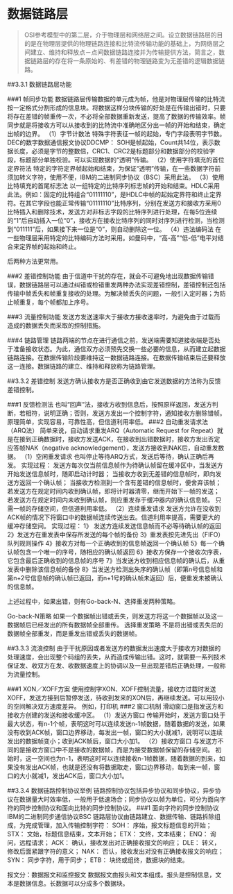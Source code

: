 # 数据链路层

>OSI参考模型中的第二层，介于物理层和网络层之间。设立数据链路层的目的是在物理层提供的物理链路连接和比特流传输功能的基础上，为网络层之间建立、维持和释放点－点间数据链路连接并为传输提供方法，简言之，数据链路层的存在将一条原始的、有差错的物理链路变为无差错的逻辑数据链路。




##3.3.1 数据链路层功能

###1 帧同步功能
数据链路层传输数据的单元成为帧，他是对物理层传输的比特流按一定格式分割形成的信息块。将数据这样分块传输的好处是在传输出错时，只要将存在差错的帧重传一次，不必将全部数据重新发送，提高了数据的传输效率。帧同步就是将接收方可以从接收到的比特流中准确地区分出一帧的开始和结束，确定出帧的边界。
（1）字节计数法
	特殊字符表征一帧的起始，专门字段表明字节数。DEC的数字数据通信报文协议DDCMP：
SOH是帧起始，Count共14位，表示数据长度，必须是字节的整数倍，CRC1、CRC2是标题部分和数据部分的校验字段，标题部分单独校验。可以实现数据的“透明”传输。
（2）使用字符填充的首位定界符法
特定的字符定界帧起始和结束，为保证“透明”传输，在一些数据字符前须加转义字符，使用不便，IBM的二进制同步协议（BSC）采用此法。
（3）使用比特填充的首尾标志法
以一组特定的比特序列标志帧的开始和结束。HDLC采用此法。例如：固定的比特组合“01111110”，是HDLC中帧的起始定界符和终止定界符。在其它字段也能正常传输“01111110”比特序列，分别在发送方和接收方采用0比特插入和删除技术，发送方对非标志字段的比特序列进行处理，在每5位连续的“1”后自动插入一位“0”，接收方在接收比特序列的同时对序列进行检测，当检测到“011111”后，如果接下来一位是“0”，则自动删除这一位。 
（4）违法编码法
在一些物理层采用特定的比特编码方法时采用。如曼码中，“高-高”“低-低”电平对结合来定界帧的起始和终止。

后两种方法更常用。

###2 差错控制功能
由于信道中干扰的存在，就会不可避免地出现数据传输错误，数据链路层可以通过纠错或检错重发两种办法实现差错控制，差错控制还包括传输中帧丢失和帧重复接收的处理。为解决帧丢失的问题，一般引入定时器；为防止帧重复，每个帧都加上序号。

###3 流量控制功能
发送方发送速率大于接收方接收速率时，为避免由于过载而造成的数据丢失而采取的控制措施。

###4 链路管理
链路两端的节点在进行通信之前，发送端需要知道接收端是否处于准备接收状态。为此，通信双方必须预先交换一些必要的信息，从而建立起数据链路连接。在数据传输阶段要维持这一数据链路连接。在数据传输结束后还要释放这一连接。数据链路的建立、维持和释放称为链路管理。







##3.3.2 差错控制
发送方确认接收方是否正确收到由它发送数据的方法称为反馈差错控制。

###1 反馈检测法
也叫“回声”法，接收方收到信息后，按照原样返回，发送方判断，若相符，说明正确；否则，发送方发出一个控制字符，通知接收方删除错帧。
原理简单，实现容易，可靠性高，但信道利用率低。
###2 自动重发请求法（ARQ法）
简单来说，自动请求重发ARQ（Automatic Request for Repeat）就是在接到正确数据时，接收方发送ACK，在接收到出错数据时，接收方发出否定应答帧NAK（negative acknowledgement），发送方接收到NAK后，自动重发数据。
（1）空闲重发请求
也叫停止等待ARQ方式，发送后等待，确认正确后再发。
实现过程：
发送方每次仅当前信息帧作为待确认帧留在缓冲区中，当发送方开始发送信息帧时，随即启动计时器；
当接收方收到无差错的信息帧时，即向发送方返回一个确认帧；
当接收方检测到一个含有差错的信息帧时，便舍弃该帧；
若发送方在规定时间内收到确认帧，即将计时器清零，继而开始下一帧的发送；
若发送方在规定时间内未收到确认帧，则应重发存于缓冲器内的确认信息帧。
只需一帧的存储空间，但信道利用率低。
（2）连续重发请求
发送方允许在没收到ACK帧的情况下将窗口中的数据帧连续传送出去。信道利用率提高，需要更大的缓冲存储空间。
实现过程：
	1》 发送方连续发送信息帧而不必等待确认帧的返回
	2》发送方在重发表中保存所发送的每个帧的备份
	3》重发表按先进先出（FIFO）队列规则操作
	4》接收方对每一个正确收到的信息帧返回一个确认帧
	5》每一个确认帧包含一个唯一的序号，随相应的确认帧返回
	6》接收方保存一个接收次序表，它包含最后正确收到的信息帧的序号
	7》当发送方收到相应信息帧的确认后，从重发表中删除该信息帧的备份
	8》当发送方检测出失序的确认帧（即第n号信息帧和第n+2号信息帧的确认帧已返回，而n+1号的确认帧未返回）后，便重发未被确认的信息帧。
	
上述过程中，如果出错，则有Go-back-N、选择重发两种策略。

Go-back-N策略
如果一个数据帧出错或丢失，则发送方将这一个数据帧以及这一数据帧后已经发出的所有数据帧全部重传。
选择重发策略
不是将出错或丢失后的数据帧全部重发，而是重发出错或丢失的数据帧。


##3.3.3 流浪控制
由于干扰原因或者发送方的数据发出速度大于接收方对数据的处理速度，会出现整个码组的丢失，从而造成传输出错。这时，就需要一系列技术保证发、收双方在发、收数据速度上的协调以及一旦出现差错后正确处理，一般称为流量控制。

###1 XON／XOFF方案
使用控制字XON、XOFF控制流量，接收方过载时发送XOFF，发送方接到后暂停发送，待收到发来的XON后，再继续发送。可以用较小的空间解决双方速度差异。
例如，打印机
###2 窗口机制
滑动窗口是指发送方和接收方创建的发送和接收缓冲区。
（1）发送方窗口
传输开始时，发送方窗口处于最大状态，有n-1个帧，表明这时可以连续发送n-1帧数据，随着数据的发送，如果没有收到ACK帧，窗口边界移动，每发出一帧，窗口的大小就减1，说明可以连续发出的数据帧变小；收到ACK帧后，窗口大小加1。
（2）接收方窗口
与发送方不同的是接收方窗口中不是接收的数据帧，而是为接受数据帧保留的存储空间。
初始时，这一空间也为n-1，表明这时可以连续接收n-1帧数据，随着数据的到来，如果没有发出ACK帧，也就是还没有将数据取走，窗口边界移动，每到来一帧，窗口的大小就减1，发出ACK后，窗口大小加1。

##3.3.4 数据链路控制协议举例
链路控制协议包括异步协议和同步协议，异步协议在数据量大时效率低，一般用于低速场合；同步协议以帧为单位，可分为面向字符的同步控制协议和面向比特的同步控制协议。
###1 面向字符的同步控制协议
IBM的二进制同步通信协议BSC
链路层协议由链路建立、数据传输、链路拆除组成，为完成管理，加入传输控制字符：
	SOH： 序始，报文标题信息的开始；
	STX： 文始，标题信息结束，文本开始；
	ETX： 文终，文本结束；
	ENQ： 询问，远程请求；
	ACK： 确认，接收发出对正确接收报文的响应；
	DLE： 转义，修改后面紧跟字符的意义；
	NAK： 否认，接收发出对没有正确接收报文的响应；
	SYN： 同步字符，用于同步；
	ETB： 块终或组终，数据块的结束。
	
报文分：数据报文和监控报文
数据报文由报头和文本组成。报头是控制信息，文本是数据信息。长数据可以分成多个数据块。

